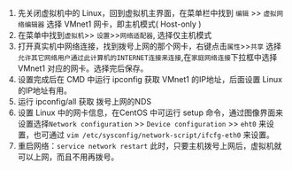 1. 先关闭虚拟机中的 Linux，回到虚拟机主界面，在菜单栏中找到 `编辑` >> `虚拟网络编辑器` 选择 VMnet1 网卡，即主机模式( Host-only )
2. 在菜单中找到`虚拟机`>> `设置`>>`网络适配器`, 选择仅主机模式
3. 打开真实机中网络连接，找到拨号上网的那个网卡，右键点击`属性`>>`共享`
选择`允许其它网络用户通过此计算机的INTERNET连接来连接`,在`家庭网络连接`下拉框中选择 VMnet1 对应的网卡。选择完后保存。
4. 设置完成后在 CMD 中运行 ipconfig 获取 VMnet1 的IP地址，后面设置 Linux 的IP地址有用。
5. 运行 ipconfig/all 获取 拨号上网的NDS
6. 设置 Linux 中的网卡信息，在CentOS 中可运行 setup 命令，通过图像界面来设置选择`Network configuration` >> `Device configuration` >> `eht0` 来设置，也可通过 `vim /etc/sysconfig/network-script/ifcfg-eth0` 来设置。
7. 重启网络：`service network restart`
此时，只要主机拨号上网后，虚拟机就可以上网，而且不用再拨号。
